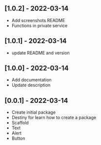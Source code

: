 ## [1.0.2] - 2022-03-14

* Add screenshots README
* Functions in private service

## [1.0.1] - 2022-03-14

* update README and version
  
## [1.0.0] - 2022-03-14

* Add documentation
* Update description

## [0.0.1] - 2022-03-14

* Create initial package
* Destiny for learn how to create a package
* Scaffold
* Text
* Alert
* Button
